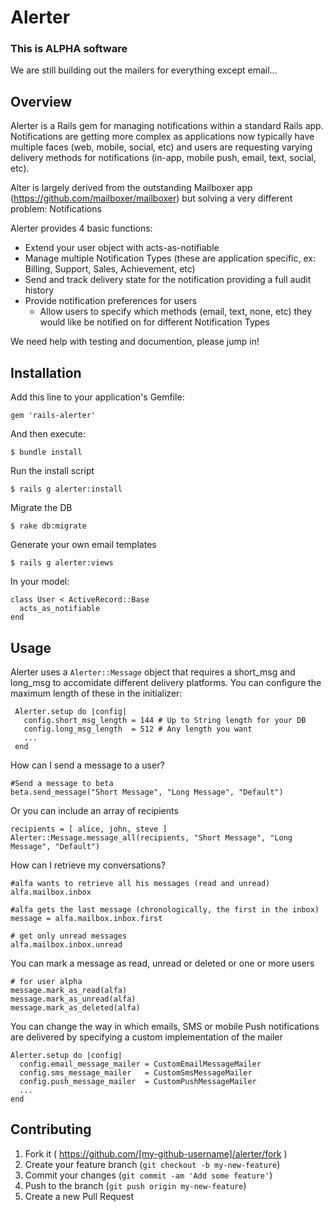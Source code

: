 # Alerter

### This is ALPHA software 

We are still building out the mailers for everything except email...

## Overview

Alerter is a Rails gem for managing notifications within a standard Rails app.  Notifications are getting more complex
as applications now typically have multiple faces (web, mobile, social, etc) and users are requesting varying 
delivery methods for notifications (in-app, mobile push, email, text, social, etc).

Alter is largely derived from the outstanding Mailboxer app (https://github.com/mailboxer/mailboxer) but solving a 
very different problem: Notifications

Alerter provides 4 basic functions:
* Extend your user object with acts-as-notifiable
* Manage multiple Notification Types (these are application specific, ex: Billing, Support, Sales, Achievement, etc)
* Send and track delivery state for the notification providing a full audit history
* Provide notification preferences for users
  * Allow users to specify which methods (email, text, none, etc) they would like be notified on for different Notification Types


We need help with testing and documention, please jump in!

## Installation

Add this line to your application's Gemfile:

    gem 'rails-alerter'

And then execute:

    $ bundle install

Run the install script

    $ rails g alerter:install
    
Migrate the DB
    
    $ rake db:migrate
    
Generate your own email templates

    $ rails g alerter:views

In your model:

    class User < ActiveRecord::Base
      acts_as_notifiable
    end
    
## Usage

Alerter uses a `Alerter::Message` object that requires a short_msg and long_msg to accomidate different delivery
platforms.  You can configure the maximum length of these in the initializer:

     Alerter.setup do |config|
       config.short_msg_length = 144 # Up to String length for your DB
       config.long_msg_length  = 512 # Any length you want
       ...
     end   


How can I send a message to a user?

    #Send a message to beta
    beta.send_message("Short Message", "Long Message", "Default")
    
Or you can include an array of recipients

    recipients = [ alice, john, steve ]
    Alerter::Message.message_all(recipients, "Short Message", "Long Message", "Default")
    
How can I retrieve my conversations?
    
    #alfa wants to retrieve all his messages (read and unread)
    alfa.mailbox.inbox
    
    #alfa gets the last message (chronologically, the first in the inbox)
    message = alfa.mailbox.inbox.first
    
    # get only unread messages
    alfa.mailbox.inbox.unread
    
You can mark a message as read, unread or deleted or one or more users

    # for user alpha
    message.mark_as_read(alfa)
    message.mark_as_unread(alfa)
    message.mark_as_deleted(alfa)


You can change the way in which emails, SMS or mobile Push notifications are delivered by specifying a custom implementation of the mailer

    Alerter.setup do |config|
      config.email_message_mailer = CustomEmailMessageMailer
      config.sms_message_mailer   = CustomSmsMessageMailer
      config.push_message_mailer  = CustomPushMessageMailer
      ...
    end


## Contributing

1. Fork it ( https://github.com/[my-github-username]/alerter/fork )
2. Create your feature branch (`git checkout -b my-new-feature`)
3. Commit your changes (`git commit -am 'Add some feature'`)
4. Push to the branch (`git push origin my-new-feature`)
5. Create a new Pull Request

